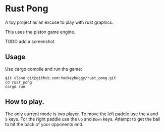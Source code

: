 # Rust Pong

A toy project as an excuse to play with rust graphics.

This uses the piston game engine.

TODO add a screenshot

## Usage

Use cargo compile and run the game:

    git clone git@github.com:hockeybuggy/rust_pong.git
    cd rust_pong
    cargo run

## How to play.

The only current mode is two player. To move the left paddle use the `W` and
`S` keys. For the right paddle use the `Up` and `Down` keys. Attempt to get the
ball to hit the back of your opponents end.
